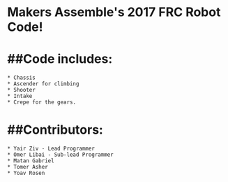 # Makers Assemble's 2017 FRC Robot Code!


##Code includes:
================

	* Chassis 
	* Ascender for climbing
	* Shooter
	* Intake
	* Crepe for the gears.


##Contributors:
===============
	
	* Yair Ziv - Lead Programmer
	* Omer Libai - Sub-lead Programmer
	* Matan Gabriel
	* Tomer Asher
	* Yoav Rosen